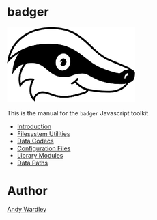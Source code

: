 # badger

<img src="./manual/asset/badger2.svg" width="300"/>

This is the manual for the `badger` Javascript toolkit.

* [Introduction](manual/introduction.html)
* [Filesystem Utilities](manual/filesystem.html)
* [Data Codecs](manual/codecs.html)
* [Configuration Files](manual/config_files.html)
* [Library Modules](manual/library_modules.html)
* [Data Paths](manual/data_paths.html)

# Author
[Andy Wardley](https://github.com/abw)
